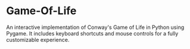 # Game-Of-Life
 An interactive implementation of Conway's Game of Life in Python using Pygame. It includes keyboard shortcuts and mouse controls for a fully customizable experience.
